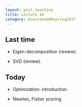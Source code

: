 ```yaml
---
layout: post_teaching
title: Lecture 14
category: biostatm280spring2017
---
```



## Last time

* Eigen-decomposition (review).

* SVD (review).


## Today

* Optimization: introduction.

* Newton, Fisher scoring